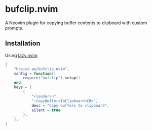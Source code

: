 # bufclip.nvim

A Neovim plugin for copying buffer contents to clipboard with custom prompts.

## Installation

Using [lazy.nvim](https://github.com/folke/lazy.nvim):

```lua
{
    "hesiod-au/bufclip.nvim",
    config = function()
        require("bufclip").setup()
    end,
    keys = {
        {
            "<leader>n",
            ":CopyBuffersToClipboard<CR>",
            desc = "Copy buffers to clipboard",
            silent = true
        },
    },
}
```
